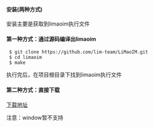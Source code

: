 
#### 安装(两种方式)

安装主要是获取到limaoim执行文件


#### 第一种方式：通过源码编译出limaoim

```
 $ git clone https://github.com/lim-team/LiMaoIM.git
 $ cd limaoim
 $ make
```

执行完后，在项目根目录下找到limaoim执行文件

#### 第二种方式：直接下载

[下载地址](https://github.com/lim-team/LiMaoIM/releases)


注意：window暂不支持

